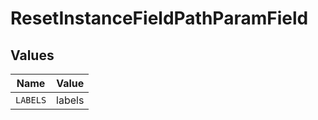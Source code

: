 # ResetInstanceFieldPathParamField


## Values

| Name     | Value    |
| -------- | -------- |
| `LABELS` | labels   |